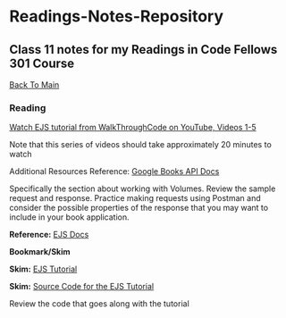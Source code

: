 # Readings-Notes-Repository

## Class 11 notes for my Readings in Code Fellows 301 Course

[Back To Main](README.md)


### Reading
[Watch EJS tutorial from WalkThroughCode on YouTube, Videos 1-5](https://www.youtube.com/playlist?list=PL7sCSgsRZ-slYARh3YJIqPGZqtGVqZRGt)

Note that this series of videos should take approximately 20 minutes to watch

Additional Resources
Reference: [Google Books API Docs]()

Specifically the section about working with Volumes. Review the sample request and response. Practice making requests using Postman and consider the possible properties of the response that you may want to include in your book application.

**Reference:** [EJS Docs]()

**Bookmark/Skim**

**Skim:** [EJS Tutorial]()

**Skim:** [Source Code for the EJS Tutorial]()

Review the code that goes along with the tutorial